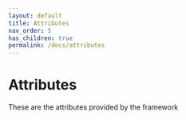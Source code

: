 ```yaml
---
layout: default
title: Attributes
nav_order: 5
has_children: true
permalink: /docs/attributes
---
```


# Attributes

These are the attributes provided by the framework

